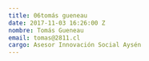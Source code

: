 ```yaml
---
title: 06tomás gueneau
date: 2017-11-03 16:26:00 Z
nombre: Tomás Gueneau
email: tomas@2811.cl
cargo: Asesor Innovación Social Aysén
---
```



